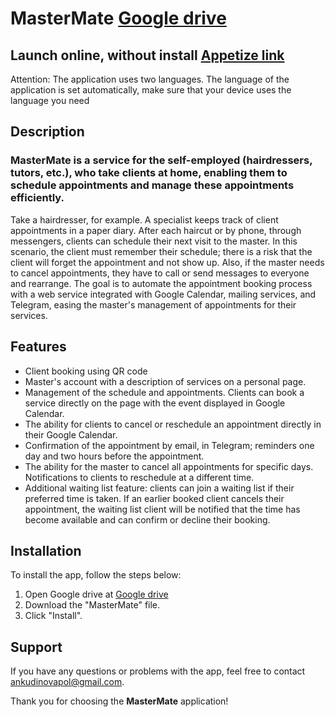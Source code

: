 # MasterMate [Google drive](https://drive.google.com/drive/folders/1u6M8L59bWF_lmf-P9Ckc-K3p9vyZkTzm?usp=sharing)
## Launch online, without install [Appetize link](https://appetize.io/app/3m5hng6vrmjv5iwv3jwco4ahwe?device=pixel7&osVersion=13.0)
Attention: The application uses two languages. The language of the application is set automatically, make sure that your device uses the language you need


## Description

### **MasterMate** is a service for the self-employed (hairdressers, tutors, etc.), who take clients at home, enabling them to schedule appointments and manage these appointments efficiently.

Take a hairdresser, for example. A specialist keeps track of client appointments in a paper diary. After each haircut or by phone, through messengers, clients can schedule their next visit to the master. In this scenario, the client must remember their schedule; there is a risk that the client will forget the appointment and not show up. Also, if the master needs to cancel appointments, they have to call or send messages to everyone and rearrange.
The goal is to automate the appointment booking process with a web service integrated with Google Calendar, mailing services, and Telegram, easing the master's management of appointments for their services.


## Features

- Client booking using QR code
- Master's account with a description of services on a personal page.
- Management of the schedule and appointments. Clients can book a service directly on the page with the event displayed in Google Calendar.
- The ability for clients to cancel or reschedule an appointment directly in their Google Calendar.
- Confirmation of the appointment by email, in Telegram; reminders one day and two hours before the appointment.
- The ability for the master to cancel all appointments for specific days. Notifications to clients to reschedule at a different time.
- Additional waiting list feature: clients can join a waiting list if their preferred time is taken. If an earlier booked client cancels their appointment, the waiting list client will be notified that the time has become available and can confirm or decline their booking.

## Installation

To install the app, follow the steps below:

1. Open Google drive at [Google drive](https://drive.google.com/drive/folders/1u6M8L59bWF_lmf-P9Ckc-K3p9vyZkTzm?usp=sharing)
2. Download the "MasterMate" file.
3. Click "Install".


## Support

If you have any questions or problems with the app, feel free to contact [ankudinovapol@gmail.com](mailto:ankudinovapol@gmail.com).

Thank you for choosing the **MasterMate** application!
